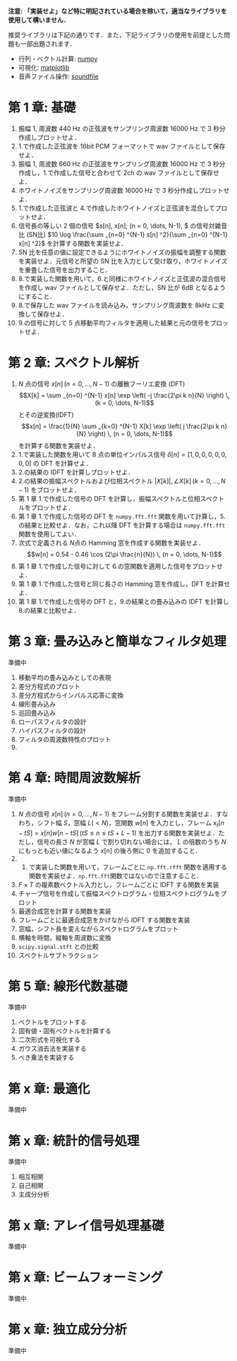 **注意: 「実装せよ」など特に明記されている場合を除いて，適当なライブラリを使用して構いません．**

推奨ライブラリは下記の通りです．また，下記ライブラリの使用を前提とした問題も一部出題されます．

- 行列・ベクトル計算: [numpy](https://numpy.org)
- 可視化: [matplotlib](https://matplotlib.org)
- 音声ファイル操作: [soundfile](https://pysoundfile.readthedocs.io/en/latest/)

# 第 1 章: 基礎

1. 振幅 1, 周波数 440 Hz の正弦波をサンプリング周波数 16000 Hz で 3 秒分作成しプロットせよ．
2. 1.で作成した正弦波を 16bit PCM フォーマットで wav ファイルとして保存せよ．
3. 振幅 1, 周波数 660 Hz の正弦波をサンプリング周波数 16000 Hz で 3 秒分作成し，1.で作成した信号と合わせて 2ch の wav ファイルとして保存せよ．
4. ホワイトノイズをサンプリング周波数 16000 Hz で 3 秒分作成しプロットせよ．
5. 1.で作成した正弦波と 4.で作成したホワイトノイズと正弦波を混合してプロットせよ．
6. 信号長の等しい 2 個の信号 $s[n], x[n]\; (n = 0, \dots, N-1), $ の信号対雑音比 (SN比) $10 \log \frac{\sum _{n=0} ^{N-1} s[n] ^2}{\sum _{n=0} ^{N-1} x[n] ^2}$ を計算する関数を実装せよ．
7. SN 比を任意の値に設定できるようにホワイトノイズの振幅を調整する関数を実装せよ．元信号と所望の SN 比を入力として受け取り，ホワイトノイズを重畳した信号を出力すること．
8. 8.で実装した関数を用いて，6.と同様にホワイトノイズと正弦波の混合信号を作成し wav ファイルとして保存せよ．ただし，SN 比が 6dB となるようにすること．
9. 8.で保存した wav ファイルを読み込み，サンプリング周波数を 8kHz に変換して保存せよ．
10. 9.の信号に対して 5 点移動平均フィルタを適用した結果と元の信号をプロットせよ．

# 第 2 章: スペクトル解析

1. $N$ 点の信号 $x[n] \, (n = 0, \dots , N-1)$ の離散フーリエ変換 (DFT) $$X[k] = \sum _{n=0} ^{N-1} x[n] \exp \left( -j \frac{2\pi k n}{N} \right) \, (k = 0, \dots, N-1)$$ とその逆変換(IDFT)$$x[n] = \frac{1}{N} \sum _{k=0} ^{N-1} X[k] \exp \left( j \frac{2\pi k n}{N} \right) \, (n = 0, \dots, N-1)$$を計算する関数を実装せよ．
2. 1.で実装した関数を用いて 8 点の単位インパルス信号 $\delta [n] = [1, 0, 0, 0, 0, 0, 0, 0]$ の DFT を計算せよ．
3. 2.の結果の IDFT を計算しプロットせよ．
4. 2.の結果の振幅スペクトルおよび位相スペクトル $|X[k]|, \angle X[k] \, (k = 0, \dots, N-1)$ をプロットせよ．
5. 第 1 章 1.で作成した信号の DFT を計算し，振幅スペクトルと位相スペクトルをプロットせよ．
6. 第 1 章 1.で作成した信号の DFT を `numpy.fft.fft` 関数を用いて計算し，5.の結果と比較せよ．なお，これ以降 DFT を計算する場合は `numpy.fft.fft`関数を使用してよい．
7. 次式で定義される $N$点の Hamming 窓を作成する関数を実装せよ． $$w[n] = 0.54 - 0.46 \cos (2\pi \frac{n}{N}) \, (n = 0, \dots, N-1)$$
8. 第 1 章 1.で作成した信号に対して 6.の窓関数を適用した信号をプロットせよ．
9. 第 1 章 1.で作成した信号と同じ長さの Hamming 窓を作成し，DFT を計算せよ．
10. 第 1 章 1.で作成した信号の DFT と，9.の結果との畳み込みの IDFT を計算し 8.の結果と比較せよ．

# 第 3 章: 畳み込みと簡単なフィルタ処理

準備中

1. 移動平均の畳み込みとしての表現
2. 差分方程式のプロット
3. 差分方程式からインパルス応答に変換
4. 線形畳み込み
5. 巡回畳み込み
6. ローパスフィルタの設計
7. ハイパスフィルタの設計
8. フィルタの周波数特性のプロット
9.

# 第 4 章: 時間周波数解析

準備中

1. $N$ 点の信号 $x[n] \, (n = 0, \dots, N-1)$ をフレーム分割する関数を実装せよ．すなわち，シフト幅 $S$，窓幅 $L (\lt N)$，窓関数 $w[n]$ を入力とし，フレーム $x_t [n-tS] = x[n] w[n-tS]\, (tS \leq n \leq tS + L - 1)$ を出力する関数を実装せよ．ただし，信号の長さ $N$ が窓幅 $L$ で割り切れない場合には， $L$ の倍数のうち $N$ にもっとも近い値になるよう $x[n]$ の後ろ側に 0 を追加すること．
2. 1. で実装した関数を用いて，フレームごとに `np.fft.rfft` 関数を適用する関数を実装せよ．`np.fft.fft`関数ではないので注意すること．
3. $F\times T$ の複素数ベクトル入力とし，フレームごとに IDFT する関数を実装
6. チャープ信号を作成して振幅スペクトログラム・位相スペクトログラムをプロット
4. 最適合成窓を計算する関数を実装
5. フレームごとに最適合成窓をかけながら IDFT する関数を実装
7. 窓幅，シフト長を変えながらスペクトログラムをプロット
8. 横軸を時間，縦軸を周波数に変換
9. `scipy.signal.stft` との比較
10. スペクトルサブトラクション

# 第 5 章: 線形代数基礎

準備中

1. ベクトルをプロットする
2. 固有値・固有ベクトルを計算する
3. 二次形式を可視化する
4. ガウス消去法を実装する
5. べき乗法を実装する

# 第 x 章: 最適化

準備中

# 第 x 章: 統計的信号処理

準備中

1. 相互相関
1. 自己相関
1. 主成分分析

# 第 x 章: アレイ信号処理基礎

準備中

# 第 x 章: ビームフォーミング

準備中

# 第 x 章: 独立成分分析

準備中
